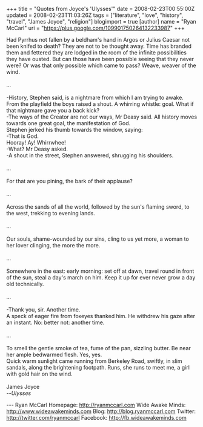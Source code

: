+++
title = "Quotes from Joyce's 'Ulysses'"
date = 2008-02-23T00:55:00Z
updated = 2008-02-23T11:03:26Z
tags = ["literature", "love", "history", "travel", "James Joyce", "religion"]
blogimport = true
[author]
	name = "Ryan McCarl"
	uri = "https://plus.google.com/109901750264132233987"
+++

Had Pyrrhus not fallen by a beldham's hand in Argos or Julius Caesar not been knifed to death? They are not to be thought away. Time has branded them and fettered they are lodged in the room of the infinite possibilities they have ousted. But can those have been possible seeing that they never were? Or was that only possible which came to pass? Weave, weaver of the wind.<br /><br />...<br /><br />-History, Stephen said, is a nightmare from which I am trying to awake.<br />From the playfield the boys raised a shout. A whirring whistle: goal. What if that nightmare gave you a back kick?<br />-The ways of the Creator are not our ways, Mr Deasy said. All history moves towards one great goal, the manifestation of God.<br />Stephen jerked his thumb towards the window, saying:<br />-That is God.<br />Hooray! Ay! Whirrwhee!<br />-What? Mr Deasy asked.<br />-A shout in the street, Stephen answered, shrugging his shoulders.<br /><br />...<br /><br />For that are you pining, the bark of their applause?<br /><br />...<br /><br />Across the sands of all the world, followed by the sun's flaming sword, to the west, trekking to evening lands.<br /><br />...<br /><br />Our souls, shame-wounded by our sins, cling to us yet more, a woman to her lover clinging, the more the more.<br /><br />...<br /><br />Somewhere in the east: early morning: set off at dawn, travel round in front of the sun, steal a day's march on him. Keep it up for ever never grow a day old technically.<br /><br />...<br /><br />-Thank you, sir. Another time.<br />A speck of eager fire from foxeyes thanked him. He withdrew his gaze after an instant. No: better not: another time.<br /><br />...<br /><br />To smell the gentle smoke of tea, fume of the pan, sizzling butter. Be near her ample bedwarmed flesh. Yes, yes.<br />Quick warm sunlight came running from Berkeley Road, swiftly, in slim sandals, along the brightening footpath. Runs, she runs to meet me, a girl with gold hair on the wind.<br /><br />James Joyce<br />--<em>Ulysses</em><div class="blogger-post-footer">---
Ryan McCarl
Homepage: http://ryanmccarl.com
Wide Awake Minds: http://www.wideawakeminds.com
Blog: http://blog.ryanmccarl.com
Twitter: http://twitter.com/ryanmccarl
Facebook: http://fb.wideawakeminds.com</div>
